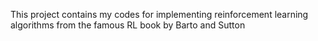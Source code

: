 This project contains my codes for implementing reinforcement learning algorithms from the famous RL book by Barto and Sutton
